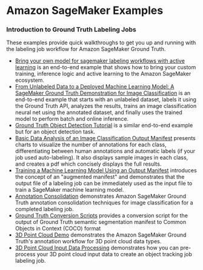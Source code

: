# Amazon SageMaker Examples

### Introduction to Ground Truth Labeling Jobs

These examples provide quick walkthroughs to get you up and running with the labeling job workflow for Amazon SageMaker Ground Truth.

- [Bring your own model for sagemaker labeling workflows with active learning](bring_your_own_model_for_sagemaker_labeling_workflows_with_active_learning) is an end-to-end example that shows how to bring your custom training, inference logic and active learning to the Amazon SageMaker ecosystem.
- [From Unlabeled Data to a Deployed Machine Learning Model: A SageMaker Ground Truth Demonstration for Image Classification](from_unlabeled_data_to_deployed_machine_learning_model_ground_truth_demo_image_classification) is an end-to-end example that starts with an unlabeled dataset, labels it using the Ground Truth API, analyzes the results, trains an image classification neural net using the annotated dataset, and finally uses the trained model to perform batch and online inference.
- [Ground Truth Object Detection Tutorial](ground_truth_object_detection_tutorial) is a similar end-to-end example but for an object detection task.
- [Basic Data Analysis of an Image Classification Output Manifest](data_analysis_of_ground_truth_image_classification_output) presents charts to visualize the number of annotations for each class, differentiating between human annotations and automatic labels (if your job used auto-labeling). It also displays sample images in each class, and creates a pdf which concisely displays the full results.
- [Training a Machine Learning Model Using an Output Manifest](object_detection_augmented_manifest_training) introduces the concept of an "augmented manifest" and demonstrates that the output file of a labeling job can be immediately used as the input file to train a SageMaker machine learning model.
- [Annotation Consolidation](annotation_consolidation) demonstrates Amazon SageMaker Ground Truth annotation consolidation techniques for image classification for a completed labeling job.
- [Ground Truth Conversion Scripts](ground_truth_conversion_scripts) provides a conversion script for the output of Ground Truth semantic segmentation manifest to Common Objects in Context (COCO) format
- [3D Point Cloud Demo](3d_point_cloud_demo) demonstrates the Amazon SageMaker Ground Truth's annotation workflow for 3D point cloud data types.
- [3D Point Cloud Input Data Processing](3d_point_cloud_input_data_processing) demonstrates how you can pre-process your 3D point cloud input data to create an object tracking job labeling job.
